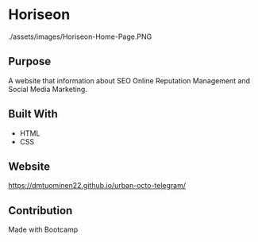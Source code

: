 # Horiseon
./assets/images/Horiseon-Home-Page.PNG

## Purpose
A website that information about SEO Online Reputation Management and Social Media Marketing. 

## Built With
* HTML
* CSS

## Website
https://dmtuominen22.github.io/urban-octo-telegram/

## Contribution
Made with Bootcamp

###

